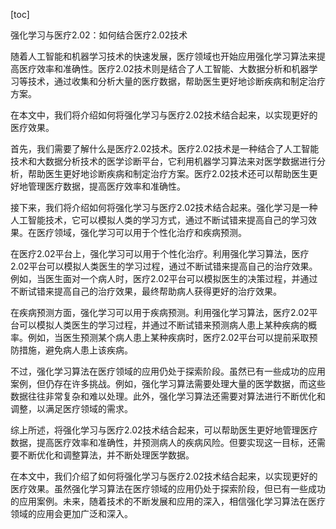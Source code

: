 
[toc]                    
                
                
强化学习与医疗2.02：如何结合医疗2.02技术

随着人工智能和机器学习技术的快速发展，医疗领域也开始应用强化学习算法来提高医疗效率和准确性。医疗2.02技术则是结合了人工智能、大数据分析和机器学习等技术，通过收集和分析大量的医疗数据，帮助医生更好地诊断疾病和制定治疗方案。

在本文中，我们将介绍如何将强化学习与医疗2.02技术结合起来，以实现更好的医疗效果。

首先，我们需要了解什么是医疗2.02技术。医疗2.02技术是一种结合了人工智能技术和大数据分析技术的医学诊断平台，它利用机器学习算法来对医学数据进行分析，帮助医生更好地诊断疾病和制定治疗方案。医疗2.02技术还可以帮助医生更好地管理医疗数据，提高医疗效率和准确性。

接下来，我们将介绍如何将强化学习与医疗2.02技术结合起来。强化学习是一种人工智能技术，它可以模拟人类的学习方式，通过不断试错来提高自己的学习效果。在医疗领域，强化学习可以用于个性化治疗和疾病预测。

在医疗2.02平台上，强化学习可以用于个性化治疗。利用强化学习算法，医疗2.02平台可以模拟人类医生的学习过程，通过不断试错来提高自己的治疗效果。例如，当医生面对一个病人时，医疗2.02平台可以模拟医生的决策过程，并通过不断试错来提高自己的治疗效果，最终帮助病人获得更好的治疗效果。

在疾病预测方面，强化学习可以用于疾病预测。利用强化学习算法，医疗2.02平台可以模拟人类医生的学习过程，并通过不断试错来预测病人患上某种疾病的概率。例如，当医生预测某个病人患上某种疾病时，医疗2.02平台可以提前采取预防措施，避免病人患上该疾病。

不过，强化学习算法在医疗领域的应用仍处于探索阶段。虽然已有一些成功的应用案例，但仍存在许多挑战。例如，强化学习算法需要处理大量的医学数据，而这些数据往往非常复杂和难以处理。此外，强化学习算法还需要对算法进行不断优化和调整，以满足医疗领域的需求。

综上所述，将强化学习与医疗2.02技术结合起来，可以帮助医生更好地管理医疗数据，提高医疗效率和准确性，并预测病人的疾病风险。但要实现这一目标，还需要不断优化和调整算法，并不断处理医学数据。

在本文中，我们介绍了如何将强化学习与医疗2.02技术结合起来，以实现更好的医疗效果。虽然强化学习算法在医疗领域的应用仍处于探索阶段，但已有一些成功的应用案例。未来，随着技术的不断发展和应用的深入，相信强化学习算法在医疗领域的应用会更加广泛和深入。

